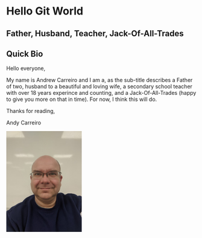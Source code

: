 # Hello Git World

## Father, Husband, Teacher, Jack-Of-All-Trades

## Quick Bio
Hello everyone,

My name is Andrew Carreiro and I am a, as the sub-title describes a Father of two, husband to a beautiful and loving wife, a secondary school teacher with over 18 years experince and counting, and a Jack-Of-All-Trades (happy to give you more on that in time). For now, I think this will do.

Thanks for reading,

Andy Carreiro

<img src="IMG_20210223_080101.jpg" alt="headshot" width="200"/>

